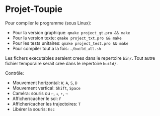 # Projet-Toupie

Pour compiler le programme (sous Linux):
  - Pour la version graphique: `qmake project_qt.pro && make`
  - Pour la version texte: `qmake project_txt.pro && make`
  - Pour les tests unitaires: `qmake project_test.pro && make`
  - Pour compiler tout a la fois: `./build_all.sh`

Les fichers executables seraient crees dans le repertoire `bin/`. Tout autre fichier temporaire serait cree dans le repertoire `build/`.

Contrôle:
  - Mouvement horizontal: `W`, `A`, `S`, `D`
  - Mouvement vertical: `Shift`, `Space`
  - Caméra: souris ou `←`, `↓`, `↑`, `→`
  - Afficher/cacher le sol: `F`
  - Afficher/cacher les trajectoires: `T`
  - Libérer la souris: `Esc`


